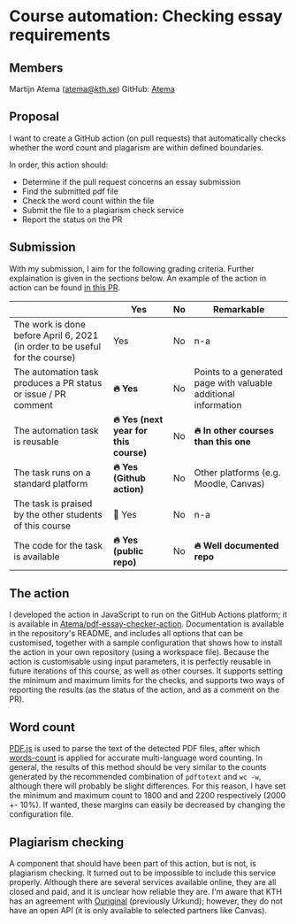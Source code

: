 # Course automation: Checking essay requirements

## Members

Martijn Atema (atema@kth.se)
GitHub: [Atema](https://github.com/Atema)

## Proposal

I want to create a GitHub action (on pull requests) that automatically checks whether the word count and plagarism are within defined boundaries.

In order, this action should:

- Determine if the pull request concerns an essay submission
- Find the submitted pdf file
- Check the word count within the file
- Submit the file to a plagiarism check service
- Report the status on the PR

## Submission

With my submission, I aim for the following grading criteria. Further explaination is given in the sections below. An example of the action in action can be found [in this PR](https://github.com/Atema/devops-course/pull/1).

|                                             | Yes | No | Remarkable  |
|-------------------------------------------- | ----|----|-------------|
|The work is done before April 6, 2021 (in order to be useful for the course) | Yes | No | n-a|
|The automation task produces a PR status or issue / PR comment | **🔥 Yes** | No | Points to a generated page with valuable additional information |
|The automation task is reusable | **🔥 Yes (next year for this course)** | No | **🔥 In other courses than this one** |
|The task runs on a standard platform | **🔥 Yes (Github action)** | No | Other platforms (e.g. Moodle, Canvas) |
|The task is praised by the other students of this course | 🙏 Yes | No | n-a |
|The code for the task is available | **🔥 Yes (public repo)** | No | **🔥 Well documented repo** |

## The action

I developed the action in JavaScript to run on the GitHub Actions platform; it is available in [Atema/pdf-essay-checker-action](https://github.com/Atema/pdf-essay-checker-action). Documentation is available in the repository's README, and includes all options that can be customised, together with a sample configuration that shows how to install the action in your own repository (using a workspace file). Because the action is customisable using input parameters, it is perfectly reusable in future iterations of this course, as well as other courses. It supports setting the minimum and maximum limits for the checks, and supports two ways of reporting the results (as the status of the action, and as a comment on the PR).

## Word count

[PDF.js](https://github.com/mozilla/pdf.js) is used to parse the text of the detected PDF files, after which [words-count](https://www.npmjs.com/package/words-count) is applied for accurate multi-language word counting. In general, the results of this method should be very similar to the counts generated by the recommended combination of `pdftotext` and `wc -w`, although there will probably be slight differences. For this reason, I have set the minimum and maximum count to 1800 and and 2200 respectively (2000 +- 10%). If wanted, these margins can easily be decreased by changing the configuration file.

## Plagiarism checking

A component that should have been part of this action, but is not, is plagiarism checking. It turned out to be impossible to include this service properly. Although there are several services available online, they are all closed and paid, and it is unclear how reliable they are. I'm aware that KTH has an agreement with [Ouriginal](https://www.ouriginal.com) (previously Urkund); however, they do not have an open API (it is only available to selected partners like Canvas).
